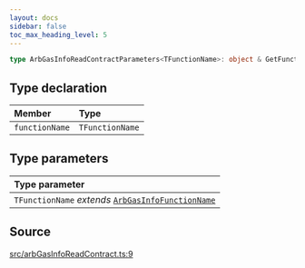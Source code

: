```yaml
---
layout: docs
sidebar: false
toc_max_heading_level: 5
---
```


```ts
type ArbGasInfoReadContractParameters<TFunctionName>: object & GetFunctionArgs<ArbGasInfoAbi, TFunctionName>;
```

## Type declaration

| Member         | Type            |
| :------------- | :-------------- |
| `functionName` | `TFunctionName` |

## Type parameters

| Type parameter                                                                  |
| :------------------------------------------------------------------------------ |
| `TFunctionName` _extends_ [`ArbGasInfoFunctionName`](ArbGasInfoFunctionName.md) |

## Source

[src/arbGasInfoReadContract.ts:9](https://github.com/OffchainLabs/arbitrum-orbit-sdk/blob/9d5595a042e42f7d6b9af10a84816c98ea30f330/src/arbGasInfoReadContract.ts#L9)
